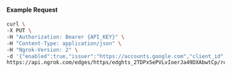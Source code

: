 <!-- Code generated for API Clients. DO NOT EDIT. -->
#### Example Request
```bash
curl \
-X PUT \
-H "Authorization: Bearer {API_KEY}" \
-H "Content-Type: application/json" \
-H "Ngrok-Version: 2" \
-d '{"enabled":true,"issuer":"https://accounts.google.com","client_id":"some-client-id","client_secret":"some-client-secret","scopes":["profile"]}' \
https://api.ngrok.com/edges/https/edghts_2TDPx5ePVLvIoerJa49DXAbwtCp/routes/edghtsrt_2TDPx7oHwuGzSEoJr82rd00M9YY/oidc
